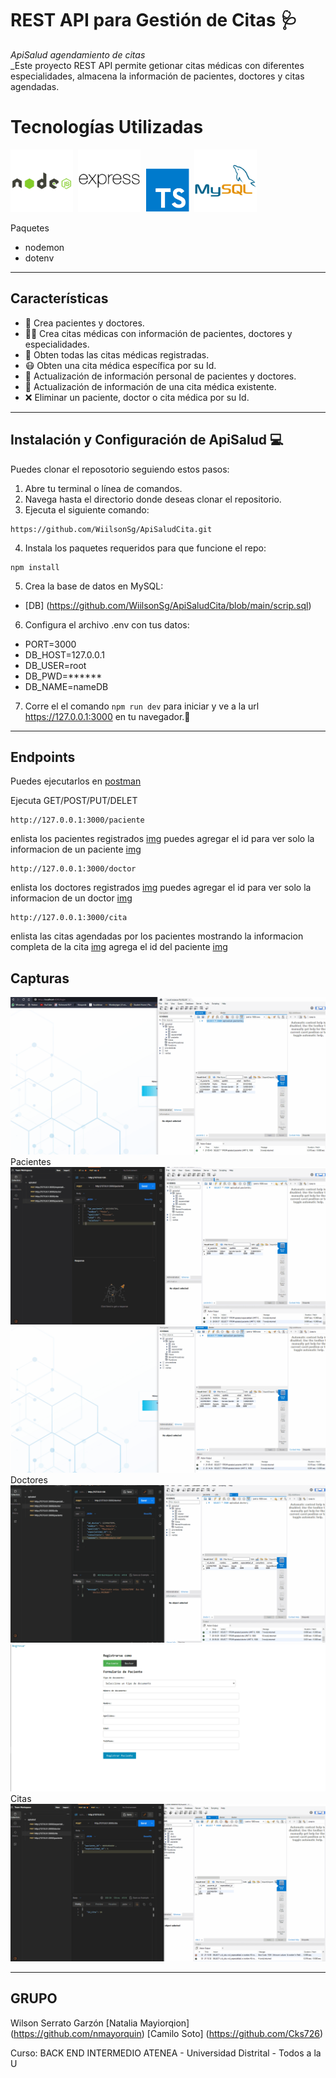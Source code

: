 # REST API para Gestión de Citas 🩺

*ApiSalud agendamiento de citas<br>*
_Este proyecto REST API permite getionar citas médicas con diferentes especialidades, almacena la información de pacientes, doctores y citas agendadas.
# Tecnologías Utilizadas

<img src="https://github.com/devicons/devicon/blob/master/icons/nodejs/nodejs-original-wordmark.svg" width="100" height="100"/>&nbsp;
<img src="https://github.com/devicons/devicon/blob/master/icons/express/express-original-wordmark.svg" width="100" height="100">&nbsp;
<img src="https://github.com/devicons/devicon/blob/master/icons/typescript/typescript-plain.svg" width="70" height="70">&nbsp;
<img src="https://github.com/devicons/devicon/blob/master/icons/mysql/mysql-original-wordmark.svg" width="100" height="100">&nbsp;

Paquetes
- nodemon
- dotenv
 ---
 Características
 ---
* 🚶 Crea pacientes y doctores.
* 👨‍⚕ Crea citas médicas con información de pacientes, doctores y especialidades.
* 🤕 Obten todas las citas médicas registradas.
* 😷 Obten una cita médica específica por su Id.
* 👾 Actualización de información personal de pacientes y doctores.
* 🏥 Actualización de información de una cita médica existente.
* ❌ Eliminar un paciente, doctor o cita médica por su Id.
---
Instalación y Configuración de ApiSalud 💻
---
Puedes clonar el reposotorio seguiendo estos pasos:

1. Abre tu terminal o línea de comandos.
2. Navega hasta el directorio donde deseas clonar el repositorio.
3. Ejecuta el siguiente comando:
```
https://github.com/WiilsonSg/ApiSaludCita.git
```

4. Instala los paquetes requeridos para que funcione el repo:
```
npm install 
```
5. Crea la base de datos en MySQL:
- [DB] (https://github.com/WiilsonSg/ApiSaludCita/blob/main/scrip.sql)
  
6. Configura el archivo .env con tus datos:
- PORT=3000
- DB_HOST=127.0.0.1
- DB_USER=root
- DB_PWD=******
- DB_NAME=nameDB

7. Corre el el comando `npm run dev` para iniciar y ve a la url https://127.0.0.1:3000 en tu navegador.🤘

---
Endpoints 
---
Puedes ejecutarlos en [postman](https://www.postman.com/)

Ejecuta GET/POST/PUT/DELET


```
http://127.0.0.1:3000/paciente
```
enlista los pacientes registrados [img]() puedes agregar el id para ver solo la informacion de un paciente [img]()
```
http://127.0.0.1:3000/doctor
```
enlista los doctores registrados [img]() puedes agregar el id para ver solo la informacion de un doctor [img]()
```
http://127.0.0.1:3000/cita
```
enlista las citas agendadas por los pacientes mostrando la informacion  completa de la cita [img]() agrega el id del paciente [img]()
  
Capturas
---
<img src="https://github.com/WiilsonSg/ApiSaludCita/blob/main/imgGif/frontGet.gif"/>
Pacientes
<img src="https://github.com/WiilsonSg/ApiSaludCita/blob/main/imgGif/paciente.gif"/> 
<img src="https://github.com/WiilsonSg/ApiSaludCita/blob/main/imgGif/frontpostp.gif">
Doctores
<img src="https://github.com/WiilsonSg/ApiSaludCita/blob/main/imgGif/doctor.gif">
<img src="https://github.com/WiilsonSg/ApiSaludCita/blob/main/imgGif/frontcreard.gif">
Citas
<img src="https://github.com/WiilsonSg/ApiSaludCita/blob/main/imgGif/cita.gif">

---
GRUPO
---
Wilson Serrato Garzón 
[Natalia Mayiorqion] (https://github.com/nmayorquin) 
[Camilo Soto] (https://github.com/Cks726)

Curso: BACK END INTERMEDIO ATENEA - Universidad Distrital - Todos a la U






